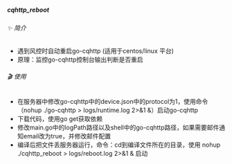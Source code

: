 ##### cqhttp_reboot

###### ✨ 简介
- 遇到风控时自动重启go-cqhttp (适用于centos/linux 平台)
- 原理：监控go-cqhttp控制台输出判断是否重启

###### 🎬 使用
- 在服务器中修改go-cqhttp中的device.json中的protocol为1，使用命令（nohup ./go-cqhttp > logs/runtime.log 2>&1 &）启动go-cqhttp
- 下载代码，使用go get获取依赖
- 修改main.go中的logPath路径以及shell中的go-cqhttp路径，如果需要邮件通知email改为true，并修改邮件配置
- 编译后把文件丢服务器运行，命令：cd到编译文件所在的目录，使用 nohup ./cqhttp_reboot > logs/reboot.log 2>&1 & 启动
